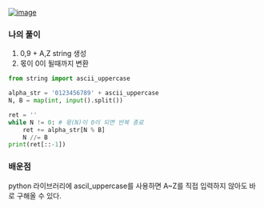 [![image](https://user-images.githubusercontent.com/69138191/202888478-febb0364-86cf-4ce1-a5b9-9d24f373b79a.png)](https://www.acmicpc.net/problem/11005)
### 나의 풀이
1. 0,9 + A,Z string 생성
2. 몫이 0이 될때까지 변환
```python
from string import ascii_uppercase

alpha_str = '0123456789' + ascii_uppercase
N, B = map(int, input().split())

ret = ''
while N != 0: # 몫(N)이 0이 되면 반복 종료
    ret += alpha_str[N % B]
    N //= B
print(ret[::-1])
```
### 배운점
python 라이브러리에 ascil_uppercase를 사용하면
A~Z를 직접 입력하지 않아도 바로 구해올 수 있다.
